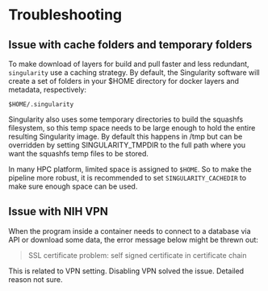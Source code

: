 # Troubleshooting 

## Issue with cache folders and temporary folders

To make download of layers for build and pull faster and less redundant, `singularity` use a caching strategy. By default, the Singularity software will create a set of folders in your $HOME directory for docker layers and metadata, respectively: 

```
$HOME/.singularity
```

Singularity also uses some temporary directories to build the squashfs filesystem, so this temp space needs to be large enough to hold the entire resulting Singularity image. By default this happens in /tmp but can be overridden by setting SINGULARITY_TMPDIR to the full path where you want the squashfs temp files to be stored. 

In many HPC platform, limited space is assigned to `$HOME`. So to make the pipeline more robust, it is recommended to set `SINGULARITY_CACHEDIR` to make sure enough space can be used. 

## Issue with NIH VPN 

When the program inside a container needs to connect to a database via API or download some data, the error message below might be threwn out:

> SSL certificate problem: self signed certificate in certificate chain

This is related to VPN setting. Disabling VPN solved the issue. Detailed reason not sure. 


 

